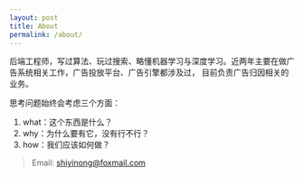 ```yaml
---
layout: post
title: About
permalink: /about/
---
```


后端工程师，写过算法、玩过搜索、略懂机器学习与深度学习。近两年主要在做广告系统相关工作，广告投放平台、广告引擎都涉及过，
目前负责广告归因相关的业务。

思考问题始终会考虑三个方面：
1. what：这个东西是什么？
2. why：为什么要有它，没有行不行？
3. how：我们应该如何做？

> Email: shiyinong@foxmail.com